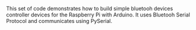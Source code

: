This set of code demonstrates how to build simple bluetooh devices controller devices for the Raspberry Pi with Arduino. It uses Bluetooh Serial Protocol and communicates using PySerial.
